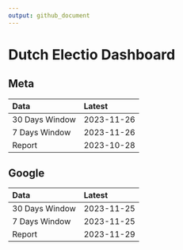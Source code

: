 ```yaml
---
output: github_document
---
```


# Dutch Electio Dashboard



## Meta


|Data           |Latest     |
|:--------------|:----------|
|30 Days Window |2023-11-26 |
|7 Days Window  |2023-11-26 |
|Report         |2023-10-28 |

## Google


|Data           |Latest     |
|:--------------|:----------|
|30 Days Window |2023-11-25 |
|7 Days Window  |2023-11-25 |
|Report         |2023-11-29 |
